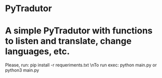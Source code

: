 # PyTradutor
# A simple PyTradutor with functions to listen and translate, change languages, etc.
Please, run: pip install -r requeriments.txt
\nTo run exec: python main.py or python3 main.py
